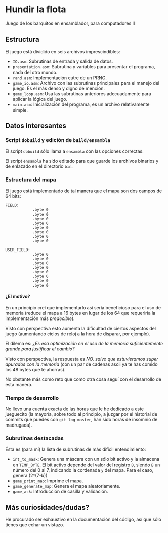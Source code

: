 Hundir la flota
===============

Juego de los barquitos en ensamblador, para computadores II

## Estructura

El juego está dividido en seis archivos imprescindibles:

* `IO.asm`: Subrutinas de entrada y salida de datos.
* `presentation.asm`: Subrutina y variables para presentar el programa, nada del otro mundo.
* `rand.asm`: Implementación cutre de un PRNG.
* `game_io.asm`: Archivo con las subrutinas principales para el manejo del juego. Es el más denso y digno de mención.
* `game_loop.asm`: Usa las subrutinas anteriores adecuadamente para aplicar la lógica del juego.
* `main.asm`: Inicialización del programa, es un archivo relativamente simple.

## Datos interesantes

### Script `dobuild` y edición de `build/ensambla`

El script `dobuild` sólo llama a `ensambla` con las opciones correctas.

El script `ensambla` ha sido editado para que guarde los archivos binarios y de enlazado en el directorio `bin`.

### Estructura del mapa

El juego está implementado de tal manera que el mapa son dos campos de 64 bits:

```
FIELD:
			.byte 0
			.byte 0
			.byte 0
			.byte 0
			.byte 0
			.byte 0
			.byte 0
			.byte 0

USER_FIELD:
			.byte 0
			.byte 0
			.byte 0
			.byte 0
			.byte 0
			.byte 0
			.byte 0
			.byte 0
```

#### ¿El motivo?

En un principio creí que implementarlo así sería beneficioso para el uso de memoria (reduce el mapa a 16 bytes en lugar de los 64 que requeriría la implementación más _predecible_).

Visto con perspectiva esto aumenta la dificultad de ciertos aspectos del juego (aumentando ciclos de reloj a la hora de disparar, por ejemplo).

El dilema es: *¿Es esa optimización en el uso de la memoria suficientemente grande para justificar el cambio?*

Visto con perspectiva, la respuesta es *NO, salvo que estuvieramos super apurados con la memoria* (con un par de cadenas ascii ya te has comido los 48 bytes que te ahorras).

No obstante más como reto que como otra cosa seguí con el desarrollo de esta manera.

### Tiempo de desarrollo

No llevo una cuenta exacta de las horas que le he dedicado a este jueguecito (la mayoría, sobre todo al principio, a juzgar por el historial de commits que puedes con `git log master`, han sido horas de insomnio de madrugada).

### Subrutinas destacadas

Ésta es (para mí) la lista de subrutinas de más difícil entendimiento:

* `int_to_mask`: Genera una máscara con un sólo bit activo y la almacena en `TEMP_BYTE`. El bit activo depende del valor del registro `B`, siendo `B` un número del 0 al 7, indicando la cordenada `y` del mapa. Para el caso, genera (2^(7-b))
* `game_print_map`: Imprime el mapa.
* `game_generate_map`: Genera el mapa aleatoriamente.
* `game_ask`: Introducción de casilla y validación.


## Más curiosidades/dudas?

He procurado ser exhaustivo en la documentación del código, así que sólo tienes que echar un vistazo.
